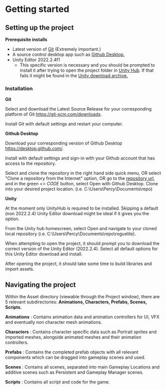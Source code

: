 # Getting started


## Setting up the project

**Prerequisite installs**

- Latest version of [Git](https://git-scm.com/downloads) (Extremely important.)
- A source control desktop app such as [Github Desktop.](https://desktop.github.com/)
- Unity Editor 2022.2.4f1
    -   This specific version is necessary and you should be prompted to install it after trying to open the project folder in [Unity Hub](https://unity.com/download). If that fails it might be found in the [Unity download archive.](https://unity.com/releases/editor/archive)


### **Installation**


**Git**

Select and download the Latest Source Release for your corresponding platform of Git https://git-scm.com/downloads.

Install Git with default settings and restart your computer.

**Github Desktop**

Download your corresponding version of Github Desktop https://desktop.github.com/.

Install with default settings and sign-in with your Github account that has access to the repository.

Select and clone the repository in the right hand side quick menu, OR select "Clone a repository from the Internet" option, OR go to the [repository url](https://github.com/pmuenjohn/roguelite), and in the green _<> CODE_ button, select Open with Github Desktop.
Clone into your desired project location. (i.e. C:\Users\Percy\Documents\repo)

**Unity**

At the moment only UnityHub is required to be installed. Skipping a default (non 2022.2.4) Unity Editor download might be ideal if it gives you the option.

From the Unity hub homescreen, select Open and navigate to your cloned local repository (i.e. C:\Users\Percy\Documents\repo\roguelite).

When attempting to open the project, it should prompt you to download the correct version of the Unity Editor (2022.2.4).
Select all default options for this Unity Editor download and install.

After opening the project, it should take some time to build libraries and import assets. 

## Navigating the project

Within the Asset directory (viewable through the Project window), there are 5 relevant subdirectories:
**Animations, Characters, Prefabs, Scenes, Scripts.**

**Animations** : Contains animation data and animation controllers for UI, VFX and eventually non character mesh animations.

**Characters** : Contains character specific data such as Portrait sprites and imported meshes, alongside animated meshes and their animation controllers.

**Prefabs** : Contains the completed prefab objects with all relevant components which can be dragged into gameplay scenes and used.

**Scenes** : Contains all scenes, separated into main Gameplay Locations and additive scenes such as Persistent and Gameplay Manager scenes.

**Scripts** : Contains all script and code for the game.
